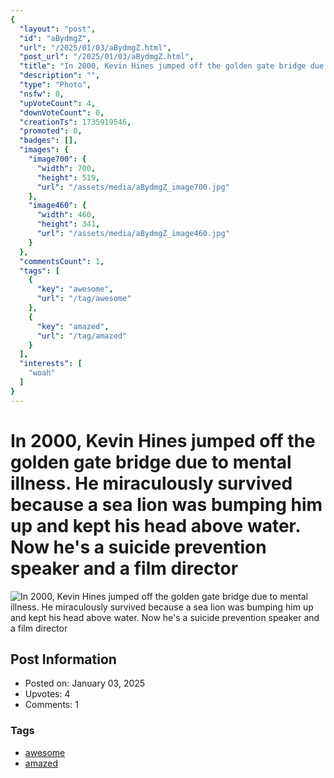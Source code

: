 ```yaml
---
{
  "layout": "post",
  "id": "aBydmgZ",
  "url": "/2025/01/03/aBydmgZ.html",
  "post_url": "/2025/01/03/aBydmgZ.html",
  "title": "In 2000, Kevin Hines jumped off the golden gate bridge due to mental illness. He miraculously survived because a sea lion was bumping him up and kept his head above water. Now he's a suicide prevention speaker and a film director",
  "description": "",
  "type": "Photo",
  "nsfw": 0,
  "upVoteCount": 4,
  "downVoteCount": 0,
  "creationTs": 1735919546,
  "promoted": 0,
  "badges": [],
  "images": {
    "image700": {
      "width": 700,
      "height": 519,
      "url": "/assets/media/aBydmgZ_image700.jpg"
    },
    "image460": {
      "width": 460,
      "height": 341,
      "url": "/assets/media/aBydmgZ_image460.jpg"
    }
  },
  "commentsCount": 1,
  "tags": [
    {
      "key": "awesome",
      "url": "/tag/awesome"
    },
    {
      "key": "amazed",
      "url": "/tag/amazed"
    }
  ],
  "interests": [
    "woah"
  ]
}
---
```


# In 2000, Kevin Hines jumped off the golden gate bridge due to mental illness. He miraculously survived because a sea lion was bumping him up and kept his head above water. Now he's a suicide prevention speaker and a film director

![In 2000, Kevin Hines jumped off the golden gate bridge due to mental illness. He miraculously survived because a sea lion was bumping him up and kept his head above water. Now he's a suicide prevention speaker and a film director](/assets/media/aBydmgZ_image700.jpg)

## Post Information

- Posted on: January 03, 2025
- Upvotes: 4
- Comments: 1

### Tags

- [awesome](/tag/awesome)
- [amazed](/tag/amazed)
